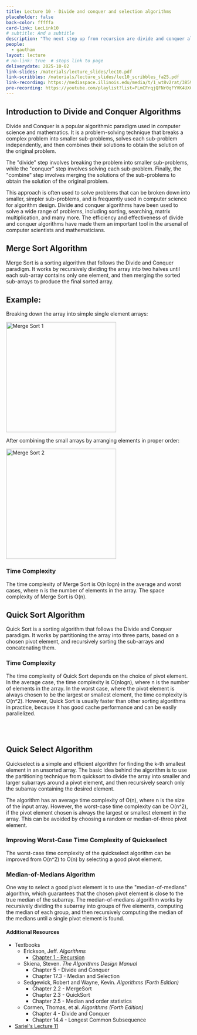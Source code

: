```yaml
---
title: Lecture 10 - Divide and conquer and selection algorithms
placeholder: false
back-color: fffffa
card-link: LecLink10
# subtitle: And a subtitle
description: "The next step up from recursion are divide and conquer algorithms. Large objective is to understand linear time selection!"
people:
  - gautham
layout: lecture
# no-link: true  # stops link to page 
deliverydate: 2025-10-02
link-slides: /materials/lecture_slides/lec10.pdf
link-scribbles: /materials/lecture_slides/lec10_scribbles_fa25.pdf
link-recording: https://mediaspace.illinois.edu/media/t/1_wt8v2rat/385953912
pre-recording: https://youtube.com/playlist?list=PLmCFrqjQFNr0qFYVK4UXCv_10ihFLlw2S&si=Otoh3s5nmzLsz_k5
---
```


## Introduction to Divide and Conquer Algorithms

Divide and Conquer is a popular algorithmic paradigm used in computer science and mathematics. It is a problem-solving technique that breaks a complex problem into smaller sub-problems, solves each sub-problem independently, and then combines their solutions to obtain the solution of the original problem. 

The "divide" step involves breaking the problem into smaller sub-problems, while the "conquer" step involves solving each sub-problem. Finally, the "combine" step involves merging the solutions of the sub-problems to obtain the solution of the original problem. 

This approach is often used to solve problems that can be broken down into smaller, simpler sub-problems, and is frequently used in computer science for algorithm design. Divide and conquer algorithms have been used to solve a wide range of problems, including sorting, searching, matrix multiplication, and many more. The efficiency and effectiveness of divide and conquer algorithms have made them an important tool in the arsenal of computer scientists and mathematicians.


## Merge Sort Algorithm
Merge Sort is a sorting algorithm that follows the Divide and Conquer paradigm. It works by recursively dividing the array into two halves until each sub-array contains only one element, and then merging the sorted sub-arrays to produce the final sorted array.

## Example:
Breaking down the array into simple single element arrays:

<img src="/img/lectures/Lec11/MS_1.png" alt="Merge Sort 1" style="width: 300px;">

After combining the small arrays by arranging elements in proper order:

<img src="/img/lectures/Lec11/MS_2.png" alt="Merge Sort 2" style="width: 300px;">

### Time Complexity
The time complexity of Merge Sort is O(n logn) in the average and worst cases, where n is the number of elements in the array. The space complexity of Merge Sort is O(n).



## Quick Sort Algorithm
Quick Sort is a sorting algorithm that follows the Divide and Conquer paradigm. It works by partitioning the array into three parts, based on a chosen pivot element, and recursively sorting the sub-arrays and concatenating them.

### Time Complexity
The time complexity of Quick Sort depends on the choice of pivot element. In the average case, the time complexity is O(nlogn), where n is the number of elements in the array. In the worst case, where the pivot element is always chosen to be the largest or smallest element, the time complexity is O(n^2).
However, Quick Sort is usually faster than other sorting algorithms in practice, because it has good cache performance and can be easily parallelized. 

<br>
<br>

## Quick Select Algorithm

Quickselect is a simple and efficient algorithm for finding the k-th smallest element in an unsorted array. The basic idea behind the algorithm is to use the partitioning technique from quicksort to divide the array into smaller and larger subarrays around a pivot element, and then recursively search only the subarray containing the desired element.

The algorithm has an average time complexity of O(n), where n is the size of the input array. However, the worst-case time complexity can be O(n^2), if the pivot element chosen is always the largest or smallest element in the array. This can be avoided by choosing a random or median-of-three pivot element.

### Improving Worst-Case Time Complexity of Quickselect

The worst-case time complexity of the quickselect algorithm can be improved from O(n^2) to O(n) by selecting a good pivot element.

### Median-of-Medians Algorithm

One way to select a good pivot element is to use the "median-of-medians" algorithm, which guarantees that the chosen pivot element is close to the true median of the subarray. The median-of-medians algorithm works by recursively dividing the subarray into groups of five elements, computing the median of each group, and then recursively computing the median of the medians until a single pivot element is found.


<h4>Additional Resources</h4>

* Textbooks 
  * Erickson, Jeff. *Algorithms* 
	* [Chapter 1 - Recursion](https://jeffe.cs.illinois.edu/teaching/algorithms/book/03-dynprog.pdf)
  * Skiena, Steven. *The Algorithms Design Manual*
    * Chapter 5 - Divide and Conquer
    * Chapter 17.3 - Median and Selection
  * Sedgewick, Robert and Wayne, Kevin. *Algorithms (Forth Edition)*
    * Chapter 2.2 - MergeSort
    * Chapter 2.3 - QuickSort
    * Chapter 2.5 - Median and order statistics
  * Cormen, Thomas, et al. *Algorithms (Forth Edition)*
    * Chapter 4 - Divide and Conquer 
    * Chapter 14.4 - Longest Common Subsequence 
* [Sariel's Lecture 11](https://www.youtube.com/watch?v=PE2_UzsslGE&list=PLaEwgrahG-LpX9Z3OhDU6QDD3Ru5SMGkD&pp=iAQB)






